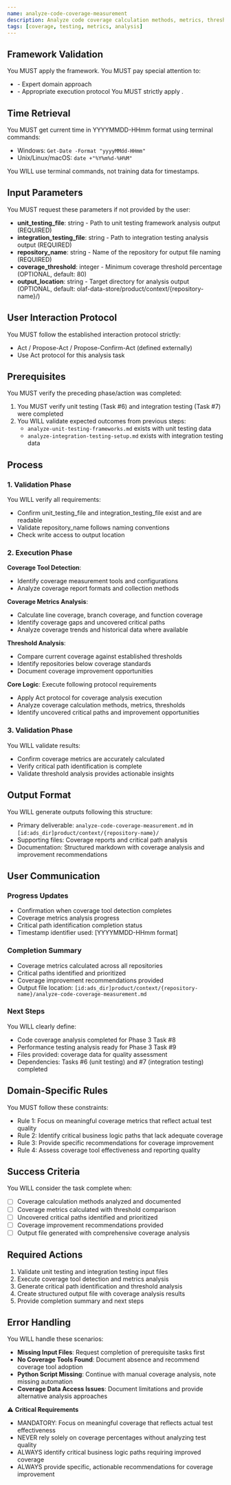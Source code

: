 ```yaml
---
name: analyze-code-coverage-measurement
description: Analyze code coverage calculation methods, metrics, thresholds, and identify uncovered critical paths
tags: [coverage, testing, metrics, analysis]
---
```


## Framework Validation
You MUST apply the <olaf-work-instructions> framework.
You MUST pay special attention to:
- <olaf-general-role-and-behavior> - Expert domain approach
- <olaf-interaction-protocols> - Appropriate execution protocol
You MUST strictly apply <olaf-framework-validation>.

## Time Retrieval
You MUST get current time in YYYYMMDD-HHmm format using terminal commands:
- Windows: `Get-Date -Format "yyyyMMdd-HHmm"`
- Unix/Linux/macOS: `date +"%Y%m%d-%H%M"`

You WILL use terminal commands, not training data for timestamps.

## Input Parameters
You MUST request these parameters if not provided by the user:
- **unit_testing_file**: string - Path to unit testing framework analysis output (REQUIRED)
- **integration_testing_file**: string - Path to integration testing analysis output (REQUIRED)
- **repository_name**: string - Name of the repository for output file naming (REQUIRED)
- **coverage_threshold**: integer - Minimum coverage threshold percentage (OPTIONAL, default: 80)
- **output_location**: string - Target directory for analysis output (OPTIONAL, default: olaf-data-store/product/context/{repository-name}/)

## User Interaction Protocol
You MUST follow the established interaction protocol strictly:
- Act / Propose-Act / Propose-Confirm-Act (defined externally)
- Use Act protocol for this analysis task

## Prerequisites
You MUST verify the preceding phase/action was completed:
1. You MUST verify unit testing (Task #6) and integration testing (Task #7) were completed
2. You WILL validate expected outcomes from previous steps:
   - `analyze-unit-testing-frameworks.md` exists with unit testing data
   - `analyze-integration-testing-setup.md` exists with integration testing data

## Process

### 1. Validation Phase
You WILL verify all requirements:
- Confirm unit_testing_file and integration_testing_file exist and are readable
- Validate repository_name follows naming conventions
- Check write access to output location

### 2. Execution Phase

**Coverage Tool Detection**:
- Identify coverage measurement tools and configurations
- Analyze coverage report formats and collection methods

**Coverage Metrics Analysis**:
- Calculate line coverage, branch coverage, and function coverage
- Identify coverage gaps and uncovered critical paths
- Analyze coverage trends and historical data where available

**Threshold Analysis**:
- Compare current coverage against established thresholds
- Identify repositories below coverage standards
- Document coverage improvement opportunities

**Core Logic**: Execute following protocol requirements
- Apply Act protocol for coverage analysis execution
- Analyze coverage calculation methods, metrics, thresholds
- Identify uncovered critical paths and improvement opportunities

### 3. Validation Phase
You WILL validate results:
- Confirm coverage metrics are accurately calculated
- Verify critical path identification is complete
- Validate threshold analysis provides actionable insights

## Output Format
You WILL generate outputs following this structure:
- Primary deliverable: `analyze-code-coverage-measurement.md` in `[id:ads_dir]product/context/{repository-name}/`
- Supporting files: Coverage reports and critical path analysis
- Documentation: Structured markdown with coverage analysis and improvement recommendations

## User Communication

### Progress Updates
- Confirmation when coverage tool detection completes
- Coverage metrics analysis progress
- Critical path identification completion status
- Timestamp identifier used: [YYYYMMDD-HHmm format]

### Completion Summary
- Coverage metrics calculated across all repositories
- Critical paths identified and prioritized
- Coverage improvement recommendations provided
- Output file location: `[id:ads_dir]product/context/{repository-name}/analyze-code-coverage-measurement.md`

### Next Steps
You WILL clearly define:
- Code coverage analysis completed for Phase 3 Task #8
- Performance testing analysis ready for Phase 3 Task #9
- Files provided: coverage data for quality assessment
- Dependencies: Tasks #6 (unit testing) and #7 (integration testing) completed

## Domain-Specific Rules
You MUST follow these constraints:
- Rule 1: Focus on meaningful coverage metrics that reflect actual test quality
- Rule 2: Identify critical business logic paths that lack adequate coverage
- Rule 3: Provide specific recommendations for coverage improvement
- Rule 4: Assess coverage tool effectiveness and reporting quality

## Success Criteria
You WILL consider the task complete when:
- [ ] Coverage calculation methods analyzed and documented
- [ ] Coverage metrics calculated with threshold comparison
- [ ] Uncovered critical paths identified and prioritized
- [ ] Coverage improvement recommendations provided
- [ ] Output file generated with comprehensive coverage analysis

## Required Actions
1. Validate unit testing and integration testing input files
2. Execute coverage tool detection and metrics analysis
3. Generate critical path identification and threshold analysis
4. Create structured output file with coverage analysis results
5. Provide completion summary and next steps

## Error Handling
You WILL handle these scenarios:
- **Missing Input Files**: Request completion of prerequisite tasks first
- **No Coverage Tools Found**: Document absence and recommend coverage tool adoption
- **Python Script Missing**: Continue with manual coverage analysis, note missing automation
- **Coverage Data Access Issues**: Document limitations and provide alternative analysis approaches

⚠️ **Critical Requirements**
- MANDATORY: Focus on meaningful coverage that reflects actual test effectiveness
- NEVER rely solely on coverage percentages without analyzing test quality
- ALWAYS identify critical business logic paths requiring improved coverage
- ALWAYS provide specific, actionable recommendations for coverage improvement
